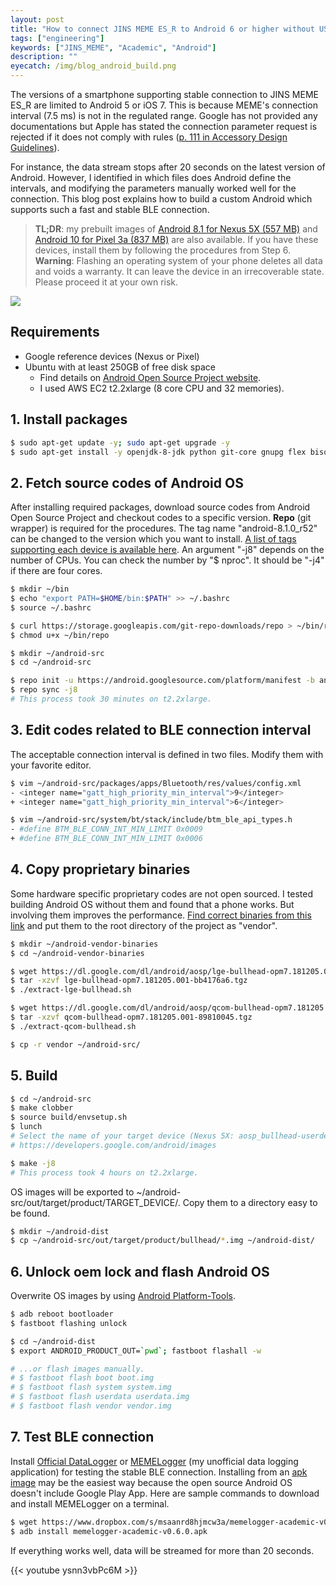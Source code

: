 ```yaml
---
layout: post
title: "How to connect JINS MEME ES_R to Android 6 or higher without USB BLE dongle"
tags: ["engineering"]
keywords: ["JINS_MEME", "Academic", "Android"]
description: ""
eyecatch: /img/blog_android_build.png
---
```


The versions of a smartphone supporting stable connection to JINS MEME ES_R are limited to Android 5 or iOS 7. This is because MEME's connection interval (7.5 ms) is not in the regulated range. Google has not provided any documentations but Apple has stated the connection parameter request is rejected if it does not comply with rules ([p. 111 in Accessory Design Guidelines](https://developer.apple.com/accessories/Accessory-Design-Guidelines.pdf)).

For instance, the data stream stops after 20 seconds on the latest version of Android. However, I identified in which files does Android define the intervals, and modifying the parameters manually worked well for the connection. This blog post explains how to build a custom Android which supports such a fast and stable BLE connection.

> **TL;DR**: my prebuilt images of [Android 8.1 for Nexus 5X (557 MB)](https://www.dropbox.com/s/4o84zqopoeo5n5m/nexus5x-android-81.zip?dl=1) and [Android 10 for Pixel 3a (837 MB)](https://www.dropbox.com/s/mvuw2ip176zvg6z/pixel3a-android10.zip?dl=0) are also available. If you have these devices, install them by following the procedures from Step 6.<br>
> **Warning**: Flashing an operating system of your phone deletes all data and voids a warranty. It can leave the device in an irrecoverable state. Please proceed it at your own risk.

![ ](/img/blog_android_build.png)

## Requirements

* Google reference devices (Nexus or Pixel)
* Ubuntu with at least 250GB of free disk space
  * Find details on [Android Open Source Project website](https://source.android.com/setup/build/requirements?hl=en).
  * I used AWS EC2 t2.2xlarge (8 core CPU and 32 memories).

## 1. Install packages
``` bash
$ sudo apt-get update -y; sudo apt-get upgrade -y
$ sudo apt-get install -y openjdk-8-jdk python git-core gnupg flex bison gperf build-essential zip curl zlib1g-dev gcc-multilib g++-multilib libc6-dev-i386 lib32ncurses5-dev x11proto-core-dev libx11-dev lib32z-dev ccache libgl1-mesa-dev libxml2-utils xsltproc unzip
```

## 2. Fetch source codes of Android OS

After installing required packages, download source codes from Android Open Source Project and checkout codes to a specific version. **Repo** (git wrapper) is required for the procedures. The tag name "android-8.1.0_r52" can be changed to the version which you want to install. [A list of tags supporting each device is available here](https://source.android.com/setup/start/build-numbers#source-code-tags-and-builds). An argument "-j8" depends on the number of CPUs. You can check the number by "$ nproc". It should be "-j4" if there are four cores.

``` bash
$ mkdir ~/bin
$ echo "export PATH=$HOME/bin:$PATH" >> ~/.bashrc
$ source ~/.bashrc

$ curl https://storage.googleapis.com/git-repo-downloads/repo > ~/bin/repo
$ chmod u+x ~/bin/repo

$ mkdir ~/android-src
$ cd ~/android-src

$ repo init -u https://android.googlesource.com/platform/manifest -b android-8.1.0_r52
$ repo sync -j8
# This process took 30 minutes on t2.2xlarge.
```

## 3. Edit codes related to BLE connection interval

The acceptable connection interval is defined in two files. Modify them with your favorite editor.

``` bash
$ vim ~/android-src/packages/apps/Bluetooth/res/values/config.xml
- <integer name="gatt_high_priority_min_interval">9</integer>
+ <integer name="gatt_high_priority_min_interval">6</integer>

$ vim ~/android-src/system/bt/stack/include/btm_ble_api_types.h
- #define BTM_BLE_CONN_INT_MIN_LIMIT 0x0009
+ #define BTM_BLE_CONN_INT_MIN_LIMIT 0x0006
```

## 4. Copy proprietary binaries

Some hardware specific proprietary codes are not open sourced. I tested building Android OS without them and found that a phone works. But involving them improves the performance. [Find correct binaries from this link](https://developers.google.com/android/drivers) and put them to the root directory of the project as "vendor".

``` bash
$ mkdir ~/android-vendor-binaries
$ cd ~/android-vendor-binaries

$ wget https://dl.google.com/dl/android/aosp/lge-bullhead-opm7.181205.001-bb4176a6.tgz
$ tar -xzvf lge-bullhead-opm7.181205.001-bb4176a6.tgz
$ ./extract-lge-bullhead.sh

$ wget https://dl.google.com/dl/android/aosp/qcom-bullhead-opm7.181205.001-89810045.tgz
$ tar -xzvf qcom-bullhead-opm7.181205.001-89810045.tgz
$ ./extract-qcom-bullhead.sh

$ cp -r vendor ~/android-src/
```

## 5. Build

``` bash
$ cd ~/android-src
$ make clobber
$ source build/envsetup.sh
$ lunch
# Select the name of your target device (Nexus 5X: aosp_bullhead-userdebug).
# https://developers.google.com/android/images

$ make -j8
# This process took 4 hours on t2.2xlarge.
```

OS images will be exported to ~/android-src/out/target/product/TARGET_DEVICE/. Copy them to a directory easy to be found.

``` bash
$ mkdir ~/android-dist
$ cp ~/android-src/out/target/product/bullhead/*.img ~/android-dist/
```

## 6. Unlock oem lock and flash Android OS

Overwrite OS images by using [Android Platform-Tools](https://developer.android.com/studio/releases/platform-tools.html).

``` bash
$ adb reboot bootloader
$ fastboot flashing unlock

$ cd ~/android-dist
$ export ANDROID_PRODUCT_OUT=`pwd`; fastboot flashall -w

# ...or flash images manually.
# $ fastboot flash boot boot.img
# $ fastboot flash system system.img
# $ fastboot flash userdata userdata.img
# $ fastboot flash vendor vendor.img
```

## 7. Test BLE connection

Install [Official DataLogger](https://github.com/jins-meme/ES_R-DataLogger-for-Android) or [MEMELogger](https://play.google.com/store/apps/details?id=io.shoya.memelogger_android_academic) (my unofficial data logging application) for testing the stable BLE connection. Installing from an [apk image](https://www.dropbox.com/s/msaanrd8hjmcw3a/memelogger-academic-v0.6.0.apk?dl=1) may be the easiest way because the open source Android OS doesn't include Google Play App. Here are sample commands to download and install MEMELogger on a terminal.

``` bash
$ wget https://www.dropbox.com/s/msaanrd8hjmcw3a/memelogger-academic-v0.6.0.apk
$ adb install memelogger-academic-v0.6.0.apk
```

If everything works well, data will be streamed for more than 20 seconds.

{{< youtube ysnn3vbPc6M >}}